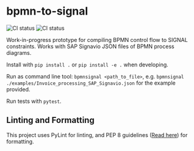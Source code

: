 # bpmn-to-signal

![CI status](https://github.com/signavio/bpmn-to-signal/actions/workflows/pylint.yml/badge.svg)
![CI status](https://github.com/signavio/bpmn-to-signal/actions/workflows/main.yml/badge.svg)


Work-in-progress prototype for compiling BPMN control flow to SIGNAL constraints.
Works with SAP Signavio JSON files of BPMN process diagrams.

Install with `pip install .` or `pip install -e .` when developing.

Run as command line tool: `bpmnsignal <path_to_file>`, e.g.
`bpmnsignal ./examples/Invoice_processing_SAP_Signavio.json`
for the example provided.

Run tests with `pytest`.

## Linting and Formatting

This project uses PyLint for linting, and PEP 8 guidelines ([Read here](https://peps.python.org/pep-0008/)) for formatting.
